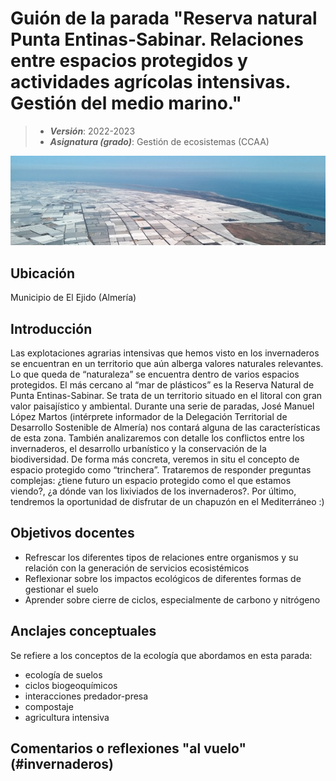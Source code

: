 # Guión de la parada "Reserva natural Punta Entinas-Sabinar. Relaciones entre espacios protegidos y actividades agrícolas intensivas. Gestión del medio marino."


> + **_Versión_**: 2022-2023
> + **_Asignatura (grado)_**: Gestión de ecosistemas (CCAA)

![portada](https://github.com/aprendiendo-cosas/C_invernaderos_gesteco/blob/main/images/invernaderos.JPG?raw=true) 

## Ubicación

Municipio de El Ejido (Almería)

## Introducción

Las explotaciones agrarias intensivas que hemos visto en los invernaderos se encuentran en un territorio que aún alberga valores naturales relevantes. Lo que queda de “naturaleza” se encuentra dentro de varios espacios protegidos. El más cercano al “mar de plásticos” es la Reserva Natural de Punta Entinas-Sabinar. Se trata de un territorio situado en el litoral con gran valor paisajístico y ambiental. Durante una serie de paradas, José Manuel López Martos (intérprete informador de la Delegación Territorial de Desarrollo Sostenible de Almería) nos contará alguna de las características de esta zona. También analizaremos con detalle los conflictos entre los invernaderos, el desarrollo urbanístico y la conservación de la biodiversidad. De forma más concreta, veremos in situ el concepto de espacio protegido como “trinchera”. Trataremos de responder preguntas complejas: ¿tiene futuro un espacio protegido como el que estamos viendo?, ¿a dónde van los lixiviados de los invernaderos?. Por último, tendremos la oportunidad de disfrutar de un chapuzón en el Mediterráneo :)




## Objetivos docentes
+ Refrescar los diferentes tipos de relaciones entre organismos y su relación con la generación de servicios ecosistémicos
+ Reflexionar sobre los impactos ecológicos de diferentes formas de gestionar el suelo
+ Aprender sobre cierre de ciclos, especialmente de carbono y nitrógeno

## Anclajes conceptuales

Se refiere a los conceptos de la ecología que abordamos en esta parada:

- ecología de suelos
- ciclos biogeoquímicos
- interacciones predador-presa
- compostaje
- agricultura intensiva



## Comentarios o reflexiones "al vuelo" (#invernaderos)



